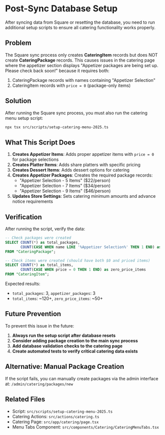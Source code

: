# Post-Sync Database Setup

After syncing data from Square or resetting the database, you need to run additional setup scripts to ensure all catering functionality works properly.

## Problem

The Square sync process only creates **CateringItem** records but does NOT create **CateringPackage** records. This causes issues in the catering page where the appetizer section displays "Appetizer packages are being set up. Please check back soon!" because it requires both:

1. CateringPackage records with names containing "Appetizer Selection"
2. CateringItem records with `price = 0` (package-only items)

## Solution

After running the Square sync process, you must also run the catering menu setup script:

```bash
npx tsx src/scripts/setup-catering-menu-2025.ts
```

## What This Script Does

1. **Creates Appetizer Items**: Adds proper appetizer items with `price = 0` for package selections
2. **Creates Platter Items**: Adds share platters with specific pricing
3. **Creates Dessert Items**: Adds dessert options for catering
4. **Creates Appetizer Packages**: Creates the required package records:
   - "Appetizer Selection - 5 Items" ($22/person)
   - "Appetizer Selection - 7 Items" ($34/person) 
   - "Appetizer Selection - 9 Items" ($46/person)
5. **Updates Store Settings**: Sets catering minimum amounts and advance notice requirements

## Verification

After running the script, verify the data:

```sql
-- Check packages were created
SELECT COUNT(*) as total_packages, 
       COUNT(CASE WHEN name LIKE '%Appetizer Selection%' THEN 1 END) as appetizer_packages 
FROM "CateringPackage";

-- Check items were created (should have both $0 and priced items)
SELECT COUNT(*) as total_items, 
       COUNT(CASE WHEN price = 0 THEN 1 END) as zero_price_items 
FROM "CateringItem";
```

Expected results:
- `total_packages`: 3, `appetizer_packages`: 3
- `total_items`: ~120+, `zero_price_items`: ~50+

## Future Prevention

To prevent this issue in the future:

1. **Always run the setup script after database resets**
2. **Consider adding package creation to the main sync process**
3. **Add database validation checks to the catering page**
4. **Create automated tests to verify critical catering data exists**

## Alternative: Manual Package Creation

If the script fails, you can manually create packages via the admin interface at:
`/admin/catering/packages/new`

## Related Files

- Script: `src/scripts/setup-catering-menu-2025.ts`
- Catering Actions: `src/actions/catering.ts`
- Catering Page: `src/app/catering/page.tsx`
- Menu Tabs Component: `src/components/Catering/CateringMenuTabs.tsx` 